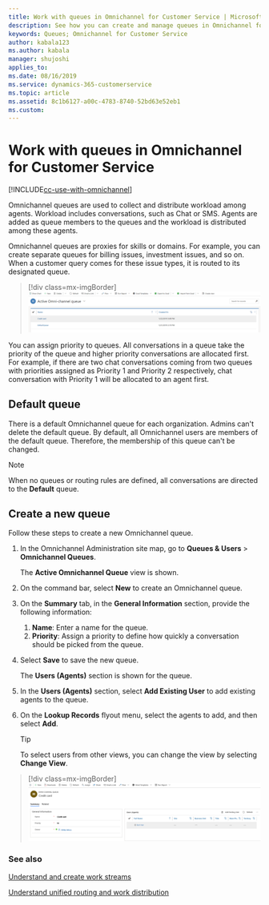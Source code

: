 ```yaml
---
title: Work with queues in Omnichannel for Customer Service | MicrosoftDocs
description: See how you can create and manage queues in Omnichannel for Customer Service
keywords: Queues; Omnichannel for Customer Service
author: kabala123
ms.author: kabala
manager: shujoshi
applies_to: 
ms.date: 08/16/2019
ms.service: dynamics-365-customerservice
ms.topic: article
ms.assetid: 8c1b6127-a00c-4783-8740-52bd63e52eb1
ms.custom: 
---
```


# Work with queues in Omnichannel for Customer Service

[!INCLUDE[cc-use-with-omnichannel](../../includes/cc-use-with-omnichannel.md)]

Omnichannel queues are used to collect and distribute workload among agents. Workload includes conversations, such as Chat or SMS. Agents are added as queue members to the queues and the workload is distributed among these agents.

Omnichannel queues are proxies for skills or domains. For example, you can create separate queues for billing issues, investment issues, and so on. When a customer query comes for these issue types, it is routed to its designated queue.
    
> [!div class=mx-imgBorder]
> ![Omnichannel queues](../media/oc-queues.png)

You can assign priority to queues. All conversations in a queue take the priority of the queue and higher priority conversations are allocated first. For example, if there are two chat conversations coming from two queues with priorities assigned as Priority 1 and Priority 2 respectively, chat conversation with Priority 1 will be allocated to an agent first.

## Default queue
There is a default Omnichannel queue for each organization. Admins can't delete the default queue. By default, all Omnichannel users are members of the default queue. Therefore, the membership of this queue can't be changed.

  > [!NOTE]
  > When no queues or routing rules are defined, all conversations are directed to the **Default** queue.

## Create a new queue

Follow these steps to create a new Omnichannel queue.

1. In the Omnichannel Administration site map, go to **Queues & Users** > **Omnichannel Queues**.

    The **Active Omnichannel Queue** view is shown.

2. On the command bar, select **New** to create an Omnichannel queue.
3. On the **Summary** tab, in the **General Information** section, provide the following information:

    1. **Name**: Enter a name for the queue.
    2. **Priority**: Assign a priority to define how quickly a conversation should be picked from the queue.

4. Select **Save** to save the new queue.

    The **Users (Agents)** section is shown for the queue.

5. In the **Users (Agents)** section, select **Add Existing User** to add existing agents to the queue.
6. On the **Lookup Records** flyout menu, select the agents to add, and then select **Add**.

    > [!TIP]
    > To select users from other views, you can change the view by selecting **Change View**.

> [!div class=mx-imgBorder]
> ![omnichannel queue](../media/oc-new-queue.PNG)


### See also

[Understand and create work streams](work-streams-introduction.md)

[Understand unified routing and work distribution](unified-routing-work-distribution.md)
